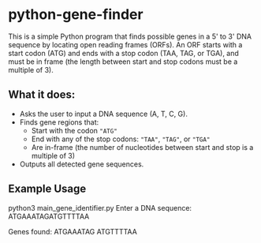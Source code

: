 # python-gene-finder
This is a simple Python program that finds possible genes in a 5' to 3' DNA sequence by locating open reading frames (ORFs). An ORF starts with a start codon (ATG) and ends with a stop codon (TAA, TAG, or TGA), and must be in frame (the length between start and stop codons must be a multiple of 3).

## What it does:

- Asks the user to input a DNA sequence (A, T, C, G).
- Finds gene regions that:
  - Start with the codon `"ATG"`
  - End with any of the stop codons: `"TAA"`, `"TAG"`, or `"TGA"`
  - Are in-frame (the number of nucleotides between start and stop is a multiple of 3)
- Outputs all detected gene sequences.

## Example Usage

python3 main_gene_identifier.py
Enter a DNA sequence: ATGAAATAGATGTTTTAA

Genes found:
ATGAAATAG
ATGTTTTAA
